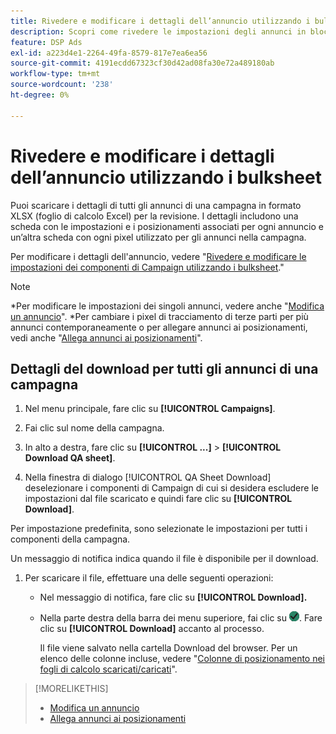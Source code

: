 ```yaml
---
title: Rivedere e modificare i dettagli dell’annuncio utilizzando i bulksheet
description: Scopri come rivedere le impostazioni degli annunci in blocco utilizzando i fogli di calcolo.
feature: DSP Ads
exl-id: a223d4e1-2264-49fa-8579-817e7ea6ea56
source-git-commit: 4191ecdd67323cf30d42ad08fa30e72a489180ab
workflow-type: tm+mt
source-wordcount: '238'
ht-degree: 0%

---
```


# Rivedere e modificare i dettagli dell’annuncio utilizzando i bulksheet

<!-- I should probably change this filename and get __?__ to set up a redirect from the old file to the new file. -->

Puoi scaricare i dettagli di tutti gli annunci di una campagna in formato XLSX (foglio di calcolo Excel) per la revisione. I dettagli includono una scheda con le impostazioni e i posizionamenti associati per ogni annuncio e un’altra scheda con ogni pixel utilizzato per gli annunci nella campagna.

Per modificare i dettagli dell&#39;annuncio, vedere &quot;[Rivedere e modificare le impostazioni dei componenti di Campaign utilizzando i bulksheet](/help/dsp/campaign-management/campaign-components-review-edit.md).&quot;

>[!NOTE]
>
>*Per modificare le impostazioni dei singoli annunci, vedere anche &quot;[Modifica un annuncio](/help/dsp/campaign-management/ads/ad-edit.md)&quot;.
>*Per cambiare i pixel di tracciamento di terze parti per più annunci contemporaneamente o per allegare annunci ai posizionamenti, vedi anche &quot;[Allega annunci ai posizionamenti](/help/dsp/campaign-management/ads/ad-attach-to-placement.md)&quot;.

## Dettagli del download per tutti gli annunci di una campagna

1. Nel menu principale, fare clic su **[!UICONTROL Campaigns]**.

1. Fai clic sul nome della campagna.

1. In alto a destra, fare clic su **[!UICONTROL ...]** > **[!UICONTROL Download QA sheet]**.

1. Nella finestra di dialogo [!UICONTROL QA Sheet Download] deselezionare i componenti di Campaign di cui si desidera escludere le impostazioni dal file scaricato e quindi fare clic su **[!UICONTROL Download]**.

Per impostazione predefinita, sono selezionate le impostazioni per tutti i componenti della campagna.

Un messaggio di notifica indica quando il file è disponibile per il download.

1. Per scaricare il file, effettuare una delle seguenti operazioni:

   * Nel messaggio di notifica, fare clic su **[!UICONTROL Download].**

   * Nella parte destra della barra dei menu superiore, fai clic su ![Processi](/help/dsp/assets/downloads.png). Fare clic su **[!UICONTROL Download]** accanto al processo.

     Il file viene salvato nella cartella Download del browser. Per un elenco delle colonne incluse, vedere &quot;[Colonne di posizionamento nei fogli di calcolo scaricati/caricati](#qa-sheet-columns)&quot;.

>[!MORELIKETHIS]
>
>* [Modifica un annuncio](/help/dsp/campaign-management/ads/ad-edit.md)
>* [Allega annunci ai posizionamenti](/help/dsp/campaign-management/ads/ad-attach-to-placement.md)
